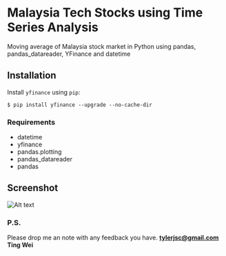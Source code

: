# Malaysia Tech Stocks using Time Series Analysis
Moving average of Malaysia stock market in Python using pandas, pandas_datareader, YFinance and datetime

## Installation

Install `yfinance` using `pip`:

``` {.sourceCode .bash}
$ pip install yfinance --upgrade --no-cache-dir
```
### Requirements
- datetime
- yfinance
- pandas.plotting
- pandas_datareader
- pandas

## Screenshot 
![Alt text](https://user-images.githubusercontent.com/627237/174456667-a6f96e20-aafc-486c-b4d8-97956e330712.png)

### P.S.

Please drop me an note with any feedback you have.
**tylerjsc@gmail.com**
**Ting Wei**

